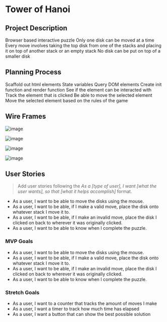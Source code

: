 # Tower of Hanoi

## Project Description

Browser based interactive puzzle
Only one disk can be moved at a time
Every move involves taking the top disk from one of the stacks and placing it on top of another stack or an empty stack
No disk can be put on top of a smaller disk

## Planning Process

Scaffold out html elements
State variables
Query DOM elements
Create init function and render function
See if the element can be interacted with
Track the element that is clicked
Be able to move the selected element
Move the selected element based on the rules of the game

## Wire Frames

![image](https://media.git.generalassemb.ly/user/40293/files/52ccdb00-56b1-11ec-839f-f559d7edc841)

![image](https://media.git.generalassemb.ly/user/40293/files/5bbdac80-56b1-11ec-8afd-8015992da9d4)

![image](https://media.git.generalassemb.ly/user/40293/files/61b38d80-56b1-11ec-8050-bd1ab6461356)

![image](https://media.git.generalassemb.ly/user/40293/files/69733200-56b1-11ec-9da9-377747edf4cf)

## User Stories
> Add user stories following the _As a [type of user], I want [what the user wants], so that [what it helps accomplish]_ format.
- As a user, I want to be able to move the disks using the mouse.
- As a user, I want to be able, if I make a valid move, place the disk onto whatever stack I move it to.
- As a user, I want to be able, if I make an invalid move, place the disk I clicked on back to wherever it was originally clicked.
- As a user, I want to be able to know when I complete the puzzle.

### MVP Goals
- As a user, I want to be able to move the disks using the mouse.
- As a user, I want to be able, if I make a valid move, place the disk onto whatever stack I move it to.
- As a user, I want to be able, if I make an invalid move, place the disk I clicked on back to wherever it was originally clicked.
- As a user, I want to be able to know when I complete the puzzle.

### Stretch Goals
- As a user, I want to a counter that tracks the amount of moves I make
- As a user, I want a timer to track how much time has elapsed
- As a user, I want a button that can show the best possible solution